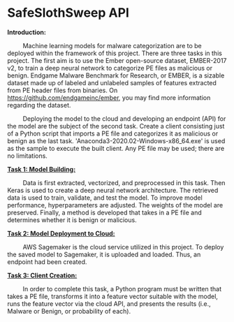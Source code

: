 # SafeSlothSweep API

**Introduction:**

&nbsp;&nbsp;&nbsp;&nbsp;&nbsp;&nbsp;&nbsp;&nbsp;&nbsp;Machine learning models for malware categorization are to be deployed within the framework of this project. There are three tasks in this project. The first aim is to use the Ember open-source dataset, EMBER-2017 v2, to train a deep neural network to categorize PE files as malicious or benign. Endgame Malware Benchmark for Research, or EMBER, is a sizable dataset made up of labeled and unlabeled samples of features extracted from PE header files from binaries. On https://github.com/endgameinc/ember, you may find more information regarding the dataset.

&nbsp;&nbsp;&nbsp;&nbsp;&nbsp;&nbsp;&nbsp;&nbsp;&nbsp;Deploying the model to the cloud and developing an endpoint (API) for the model are the subject of the second task. Create a client consisting just of a Python script that imports a PE file and categorizes it as malicious or benign as the last task. 'Anaconda3-2020.02-Windows-x86_64.exe' is used as the sample to execute the built client. Any PE file may be used; there are no limitations.

[**Task 1: Model Building:**](https://github.com/parindi/SafeSlothSweep/blob/main/AISec_Task%201_Model%20Building.ipynb) 

&nbsp;&nbsp;&nbsp;&nbsp;&nbsp;&nbsp;&nbsp;&nbsp;&nbsp;Data is first extracted, vectorized, and preprocessed in this task. Then Keras is used to create a deep neural network architecture. The retrieved data is used to train, validate, and test the model. To improve model performance, hyperparameters are adjusted. The weights of the model are preserved. Finally, a method is developed that takes in a PE file and determines whether it is benign or malicious.

[**Task 2: Model Deployment to Cloud:**](https://github.com/parindi/SafeSlothSweep/blob/main/AISec_Task_2_Model_Deployment.ipynb) 

&nbsp;&nbsp;&nbsp;&nbsp;&nbsp;&nbsp;&nbsp;&nbsp;&nbsp;AWS Sagemaker is the cloud service utilized in this project. To deploy the saved model to Sagemaker, it is uploaded and loaded. Thus, an endpoint had been created.

[**Task 3: Client Creation:**](https://github.com/parindi/SafeSlothSweep/tree/main/AISec_Task%203_Client%20Creation%20%26%20Execution)

&nbsp;&nbsp;&nbsp;&nbsp;&nbsp;&nbsp;&nbsp;&nbsp;&nbsp;In order to complete this task, a Python program must be written that takes a PE file, transforms it into a feature vector suitable with the model, runs the feature vector via the cloud API, and presents the results (i.e., Malware or Benign, or probability of each).

